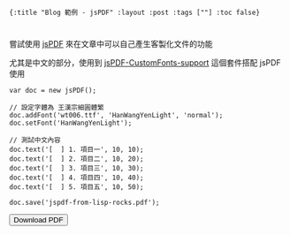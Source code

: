     {:title "Blog 範例 - jsPDF" :layout :post :tags [""] :toc false}


# 


## 

嘗試使用 [jsPDF](https://github.com/MrRio/jsPDF) 來在文章中可以自己產生客製化文件的功能

尤其是中文的部分，使用到 [jsPDF-CustomFonts-support](https://github.com/sphilee/jsPDF-CustomFonts-support) 這個套件搭配 jsPDF 使用

    var doc = new jsPDF();
    
    // 設定字體為 王漢宗細圓體繁
    doc.addFont('wt006.ttf', 'HanWangYenLight', 'normal');
    doc.setFont('HanWangYenLight');
    
    // 測試中文內容
    doc.text('[  ] 1. 項目一', 10, 10);
    doc.text('[  ] 2. 項目二', 10, 20);
    doc.text('[  ] 3. 項目三', 10, 30);
    doc.text('[  ] 4. 項目四', 10, 40);
    doc.text('[  ] 5. 項目五', 10, 50);
    
    doc.save('jspdf-from-lisp-rocks.pdf');

<script src="https://cdnjs.cloudflare.com/ajax/libs/jspdf/1.3.5/jspdf.debug.js"></script>
<script src="../../fonts/jspdf.customfonts.min.js"></script>
<script src="../../fonts/default_vfs.js"></script>
<div class="report"></div>
<button id="toPdfBtn">Download PDF</button>
<script src="../../data/jspdf-example.js">


